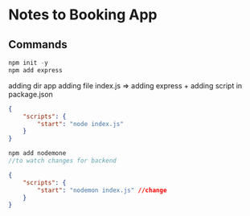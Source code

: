 # Notes to Booking App


## Commands
```js
npm init -y
npm add express
```
adding dir app
adding file index.js => adding express + adding script in package.json
```json
{
    "scripts": {
        "start": "node index.js"
    }
}
```

```js
npm add nodemone
//to watch changes for backend
```
```json
{
    "scripts": {
        "start": "nodemon index.js" //change
    }
}